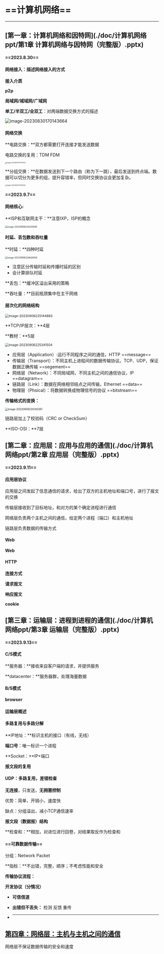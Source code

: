 # ==计算机网络==

---

## [第一章：计算机网络和因特网](./doc/计算机网络ppt/第1章 计算机网络与因特网（完整版）.pptx)

#### ==2023.8.30==

#### 网络接入：描述网络接入的方式

**接入介质**

**p2p**

**局域网/城域网/广域网**

**单工/半双工/全双工**：对两端数据交换方式的描述

![image-20230830170143664](./assets/image-20230830170143664.png)

#### 网络交换

**电路交换：**双方都需要打开连接才能发送数据

电路交换的复用：TDM FDM

<img src="./assets/image-20230830170704702.png" alt="image-20230830170704702" style="zoom: 33%;" />

**分组交换：**在数据发送到下一个路由（称为下一跳），最后发送到终点端。数据可以切分为更多的组，提升容错率，但同时交换协议会更加复杂。

<img src="./assets/image-20230830170915628.png" alt="image-20230830170915628" style="zoom: 33%;" />

#### ==**2023.9.7**==

#### 网络核心:

**ISP和互联网主干：**注意IXP，ISP的概念

<img src="./assets/image-20230906224435945.png" alt="image-20230906224435945" style="zoom:50%;" />

#### 时延、丢包数和吞吐量

**时延：**四种时延

<img src="./assets/image-20230906224644004.png" alt="image-20230906224644004" style="zoom:50%;" />

- 注意区分传输时延和传播时延的区别
- 会计算排队时延

**丢包：**缓冲区溢出采用的策略

**吞吐量：**目前瓶颈集中在主干网络

#### 层次化的网络结构

<img src="./assets/image-20230906225144883.png" alt="image-20230906225144883" style="zoom:75%;" />

**TCP/IP层次：**4层

**教材：**5层

<img src="./assets/image-20230906225341504.png" alt="image-20230906225341504" style="zoom:75%;" />

- 应用层（Application）:运行不同程序之间的通信，HTTP ==message==
- 传输层（Transport）：不同主机上进程间的数据传输协议。TCP、UDP，保证数据正确传输 ==segement==
- 网络层（Network）：不同局域网，不同主机之间的通信协议，IP ==datagram==
- 链路层（Link）：数据在网络相邻结点之间传输，Ethernet ==data==
- 物理层（Phsical）：将数据转换成物理信号的协议 ==bitstream==

**传输格式的变换：**

<img src="./assets/image-20230906230145391.png" alt="image-20230906230145391" style="zoom:60%;" />

链路层加上了校验码（CRC or CheckSum）

**ISO-OSI：**7层

## [第二章：应用层：应用与应用的通信](./doc/计算机网络ppt/第2章 应用层（完整版）.pptx)

#### ==2023.9.11==

#### 应用层协议

应用层之间发起了信息通信的请求，给出了双方的主机地址和端口号，进行了报文的交换

传输层接收到了目标地址，和对方的某个确定进程进行通信

网络层负责两个主机之间的通信，给定两个进程（端口）和主机地址

链路层负责数据的传输方式

#### Web

**Web**

#### HTTP

**连接方式**

**请求报文**

**响应报文**

**cookie**

## [第三章：运输层：进程到进程的通信](./doc/计算机网络ppt/第3章 运输层（完整版）.pptx)

#### ==2023.9.13==

#### C/S模式

**服务器：**接收来自客户端的请求，并提供服务

**datacenter：**服务器群，处理海量数据

#### B/S模式

**browser**

#### 运输层概述

#### 多路复用与多路分解

**IP地址：**标识主机的接口（有线，无线）

**端口号**：唯一标识一个进程

**Socket：**IP+端口

**报文段的复用**

#### UDP：多路复用，差错检查

**无连接**，只发送，**无拥塞控制**

优势：简单，开销小，速度快

缺点：分组溢出，减小TCP通信速率

**报文段（数据报）结构**

**检查和：**相加，对进位进行回卷，对结果取反作为检查和

#### ==可靠数据传输==

分组：Network Packet

**指标：**不出错，完整，顺序；不考虑性能和安全

**传输协议流程：**

**开发协议（分情况）**

- **可信信道**

- **出错但不丢失：** 检测 反馈 重传

- ****



## [第四章：网络层：主机与主机之间的通信]()

网络层不保证数据传输的安全和速度
